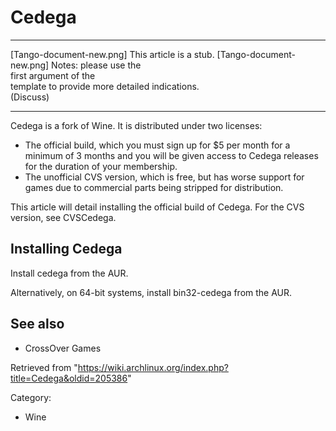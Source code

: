 Cedega
======

  ------------------------ ------------------------ ------------------------
  [Tango-document-new.png] This article is a stub.  [Tango-document-new.png]
                           Notes: please use the    
                           first argument of the    
                           template to provide more 
                           detailed indications.    
                           (Discuss)                
  ------------------------ ------------------------ ------------------------

Cedega is a fork of Wine. It is distributed under two licenses:

-   The official build, which you must sign up for $5 per month for a
    minimum of 3 months and you will be given access to Cedega releases
    for the duration of your membership.
-   The unofficial CVS version, which is free, but has worse support for
    games due to commercial parts being stripped for distribution.

This article will detail installing the official build of Cedega. For
the CVS version, see CVSCedega.

Installing Cedega
-----------------

Install cedega from the AUR.

Alternatively, on 64-bit systems, install bin32-cedega from the AUR.

See also
--------

-   CrossOver Games

Retrieved from
"https://wiki.archlinux.org/index.php?title=Cedega&oldid=205386"

Category:

-   Wine
